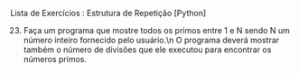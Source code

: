 Lista de Exercícios : Estrutura de Repetição [Python]

23. Faça um programa que mostre todos os primos entre 1 e N sendo N um número inteiro fornecido pelo usuário.\n
 O programa deverá mostrar também o número de divisões que ele executou para encontrar os números primos. 
 
